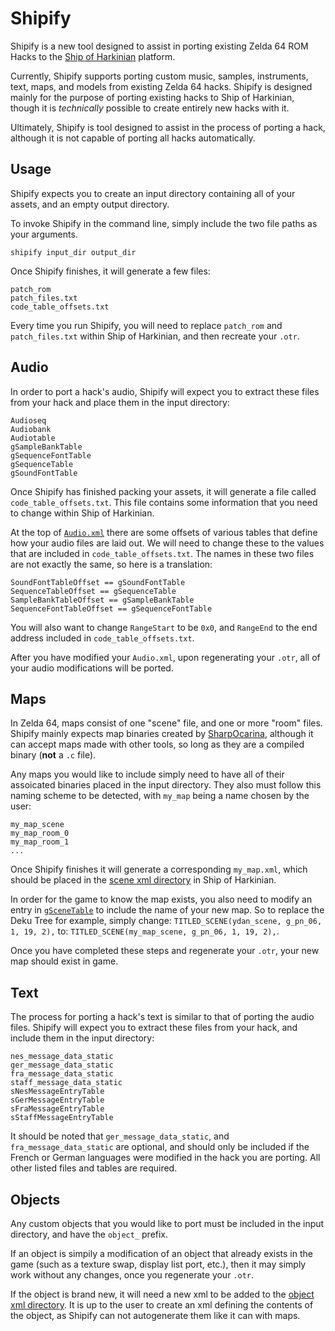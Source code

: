 # Shipify
Shipify is a new tool designed to assist in porting existing Zelda 64 ROM Hacks to the [Ship of Harkinian](https://github.com/HarbourMasters/Shipwright) platform.

Currently, Shipify supports porting custom music, samples, instruments, text, maps, and models from existing Zelda 64 hacks. Shipify is designed mainly for the purpose of porting existing hacks to Ship of Harkinian, though it is *technically* possible to create entirely new hacks with it.

Ultimately, Shipify is tool designed to assist in the process of porting a hack, although it is not capable of porting all hacks automatically.

## Usage
Shipify expects you to create an input directory containing all of your assets, and an empty output directory.

To invoke Shipify in the command line, simply include the two file paths as your arguments.

```
shipify input_dir output_dir
```
Once Shipify finishes, it will generate a few files:
```
patch_rom
patch_files.txt
code_table_offsets.txt
```
Every time you run Shipify, you will need to replace `patch_rom` and `patch_files.txt` within Ship of Harkinian, and then recreate your `.otr`.

## Audio
In order to port a hack's audio, Shipify will expect you to extract these files from your hack and place them in the input directory:
```
Audioseq
Audiobank
Audiotable
gSampleBankTable
gSequenceFontTable
gSequenceTable
gSoundFontTable
```
Once Shipify has finished packing your assets, it will generate a file called `code_table_offsets.txt`. This file contains some information that you need to change within Ship of Harkinian.

At the top of [`Audio.xml`](https://github.com/HarbourMasters/Shipwright/blob/develop/soh/assets/xml/GC_MQ_D/audio/Audio.xml) there are some offsets of various tables that define how your audio files are laid out. We will need to change these to the values that are included in `code_table_offsets.txt`. The names in these two files are not exactly the same, so here is a translation:

```
SoundFontTableOffset == gSoundFontTable
SequenceTableOffset == gSequenceTable
SampleBankTableOffset == gSampleBankTable
SequenceFontTableOffset == gSequenceFontTable
```
You will also want to change `RangeStart` to be `0x0`, and `RangeEnd` to the end address included in `code_table_offsets.txt`.

After you have modified your `Audio.xml`, upon regenerating your `.otr`, all of your audio modifications will be ported.

## Maps
In Zelda 64, maps consist of one "scene" file, and one or more "room" files. Shipify mainly expects map binaries created by [SharpOcarina](http://n64vault.com/zelda-oot-tools:sharp-ocarina), although it can accept maps made with other tools, so long as they are a compiled binary (**not** a `.c` file).

Any maps you would like to include simply need to have all of their assoicated binaries placed in the input directory. They also must follow this naming scheme to be detected, with `my_map` being a name chosen by the user:
```
my_map_scene
my_map_room_0
my_map_room_1
...
```
Once Shipify finishes it will generate a corresponding `my_map.xml`, which should be placed in the [scene xml directory](https://github.com/HarbourMasters/Shipwright/tree/develop/soh/assets/xml/GC_MQ_D/scenes) in Ship of Harkinian.

In order for the game to know the map exists, you also need to modify an entry in [`gSceneTable`](https://github.com/HarbourMasters/Shipwright/blob/develop/soh/src/code/z_scene_table.c#L833) to include the name of your new map. So to replace the Deku Tree for example, simply change:
`TITLED_SCENE(ydan_scene, g_pn_06, 1, 19, 2),`
to:
`TITLED_SCENE(my_map_scene, g_pn_06, 1, 19, 2),`.

Once you have completed these steps and regenerate your `.otr`, your new map should exist in game.
## Text
The process for porting a hack's text is similar to that of porting the audio files. Shipify will expect you to extract these files from your hack, and include them in the input directory:
```
nes_message_data_static
ger_message_data_static
fra_message_data_static
staff_message_data_static
sNesMessageEntryTable
sGerMessageEntryTable
sFraMessageEntryTable
sStaffMessageEntryTable
```
It should be noted that `ger_message_data_static`, and `fra_message_data_static` are optional, and should only be included if the French or German languages were modified in the hack you are porting. All other listed files and tables are required.
## Objects
Any custom objects that you would like to port must be included in the input directory, and have the `object_` prefix.

If an object is simpily a modification of an object that already exists in the game (such as a texture swap, display list port, etc.), then it may simply work without any changes, once you regenerate your `.otr`.

If the object is brand new, it will need a new xml to be added to the [object xml directory](https://github.com/HarbourMasters/Shipwright/tree/develop/soh/assets/xml/GC_MQ_D/objects). It is up to the user to create an xml defining the contents of the object, as Shipify can not autogenerate them like it can with maps.
